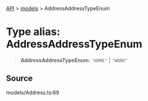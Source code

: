[API](../../index.md) > [models](../index.md) > AddressAddressTypeEnum

# Type alias: AddressAddressTypeEnum

> **AddressAddressTypeEnum**: `"HOME"` \| `"WORK"`

## Source

models/Address.ts:69
